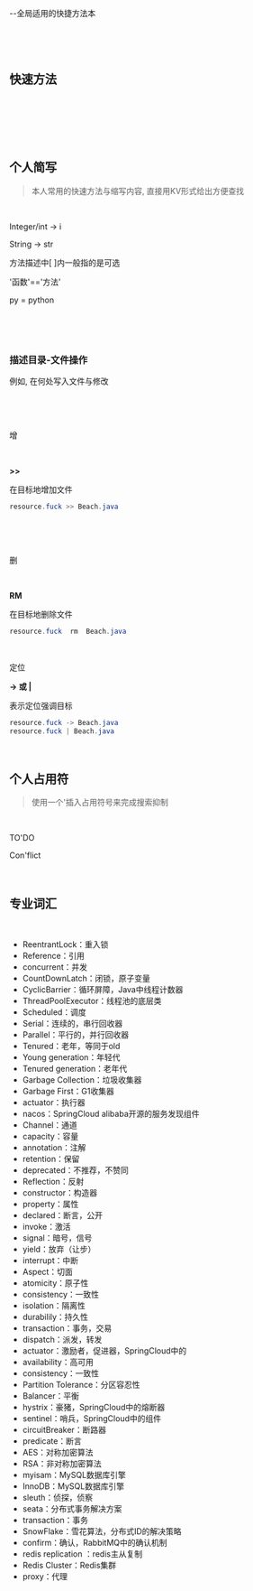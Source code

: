 --全局适用的快捷方法本

‍

‍

## 快速方法

‍

‍

‍

## 个人简写

> 本人常用的快速方法与缩写内容, 直接用KV形式给出方便查找

‍

Integer/int -> i

String -> str

方法描述中[ ]内一般指的是可选

'函数'=='方法'

py = python

‍

‍

### 描述目录-文件操作

例如, 在何处写入文件与修改

‍

‍

增

‍

 **&gt;&gt;** ​​

在目标地增加文件

```java
resource.fuck >> Beach.java
```

‍

‍

删

‍

**RM**

在目标地删除文件

```java
resource.fuck  rm  Beach.java
```

‍

定位

 **-&gt;    或    |**

表示定位强调目标

```java
resource.fuck -> Beach.java
resource.fuck | Beach.java
```

‍

## 个人占用符

> 使用一个'插入占用符号来完成搜索抑制

‍

TO'DO

Con'flict

‍

## 专业词汇

‍

* ReentrantLock：重入锁
* Reference：引用
* concurrent：并发
* CountDownLatch：闭锁，原子变量
* CyclicBarrier：循环屏障，Java中线程计数器
* ThreadPoolExecutor：线程池的底层类
* Scheduled：调度
* Serial：连续的，串行回收器
* Parallel：平行的，并行回收器
* Tenured：老年，等同于old
* Young generation：年轻代
* Tenured generation：老年代
* Garbage Collection：垃圾收集器
* Garbage First：G1收集器
* actuator：执行器
* nacos：SpringCloud alibaba开源的服务发现组件
* Channel：通道
* capacity：容量
* annotation：注解
* retention：保留
* deprecated：不推荐，不赞同
* Reflection：反射
* constructor：构造器
* property：属性
* declared：断言，公开
* invoke：激活
* signal：暗号，信号
* yield：放弃（让步）
* interrupt：中断
* Aspect：切面
* atomicity：原子性
* consistency：一致性
* isolation：隔离性
* durabilily：持久性
* transaction：事务，交易
* dispatch：派发，转发
* actuator：激励者，促进器，SpringCloud中的
* availability：高可用
* consistency：一致性
* Partition Tolerance：分区容忍性
* Balancer：平衡
* hystrix：豪猪，SpringCloud中的熔断器
* sentinel：哨兵，SpringCloud中的组件
* circuitBreaker：断路器
* predicate：断言
* AES：对称加密算法
* RSA：非对称加密算法
* myisam：MySQL数据库引擎
* InnoDB：MySQL数据库引擎
* sleuth：侦探，侦察
* seata：分布式事务解决方案
* transaction：事务
* SnowFlake：雪花算法，分布式ID的解决策略
* confirm：确认，RabbitMQ中的确认机制
* redis replication ：redis主从复制
* Redis Cluster：Redis集群
* proxy：代理
